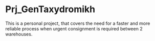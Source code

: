 # Prj_GenTaxydromikh

This is a personal project, that covers the need for a faster and more reliable process when
urgent consignment is required between 2 warehouses.
